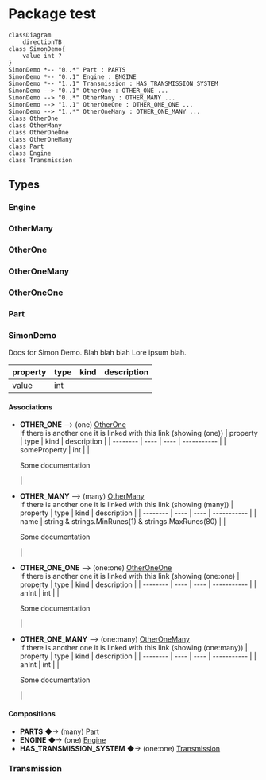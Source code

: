 # Package test
```mermaid
classDiagram
    directionTB
class SimonDemo{
    value int ?
}
SimonDemo *-- "0..*" Part : PARTS
SimonDemo *-- "0..1" Engine : ENGINE
SimonDemo *-- "1..1" Transmission : HAS_TRANSMISSION_SYSTEM
SimonDemo --> "0..1" OtherOne : OTHER_ONE ...
SimonDemo --> "0..*" OtherMany : OTHER_MANY ...
SimonDemo --> "1..1" OtherOneOne : OTHER_ONE_ONE ...
SimonDemo --> "1..*" OtherOneMany : OTHER_ONE_MANY ...
class OtherOne
class OtherMany
class OtherOneOne
class OtherOneMany
class Part
class Engine
class Transmission
```

## Types
### Engine
### OtherMany
### OtherOne
### OtherOneMany
### OtherOneOne
### Part
### SimonDemo
Docs for Simon Demo. Blah blah blah Lore ipsum blah.

| property | type | kind | description |
| -------- | ---- | ---- | ----------- |
| value | int |  | <p></p> |

#### Associations

* **OTHER_ONE** --> (one) [OtherOne](#otherone)<br>
If there is another one it is linked with this link (showing (one))
    | property | type | kind | description |
    | -------- | ---- | ---- | ----------- |
    | someProperty | int |  | <p>Some documentation</p> |

* **OTHER_MANY** --> (many) [OtherMany](#othermany)<br>
If there is another one it is linked with this link (showing (many))
    | property | type | kind | description |
    | -------- | ---- | ---- | ----------- |
    | name | string & strings.MinRunes(1) & strings.MaxRunes(80) |  | <p>Some documentation</p> |

* **OTHER_ONE_ONE** --> (one:one) [OtherOneOne](#otheroneone)<br>
If there is another one it is linked with this link (showing (one:one)
    | property | type | kind | description |
    | -------- | ---- | ---- | ----------- |
    | anInt | int |  | <p>Some documentation</p> |

* **OTHER_ONE_MANY** --> (one:many) [OtherOneMany](#otheronemany)<br>
If there is another one it is linked with this link (showing (one:many))
    | property | type | kind | description |
    | -------- | ---- | ---- | ----------- |
    | anInt | int |  | <p>Some documentation</p> |
#### Compositions
* **PARTS** &#9670;-> (many) [Part](#part)
* **ENGINE** &#9670;-> (one) [Engine](#engine)
* **HAS_TRANSMISSION_SYSTEM** &#9670;-> (one:one) [Transmission](#transmission)
### Transmission
